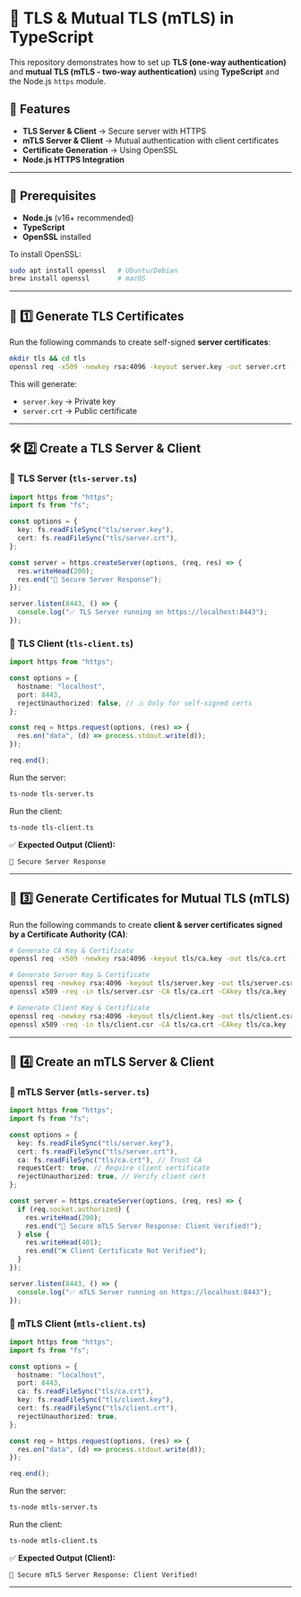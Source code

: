 # 🔐 TLS & Mutual TLS (mTLS) in TypeScript

This repository demonstrates how to set up **TLS (one-way authentication)** and **mutual TLS (mTLS - two-way authentication)** using **TypeScript** and the Node.js `https` module.

## 🚀 Features

- **TLS Server & Client** → Secure server with HTTPS
- **mTLS Server & Client** → Mutual authentication with client certificates
- **Certificate Generation** → Using OpenSSL
- **Node.js HTTPS Integration**

---

## 📌 Prerequisites

- **Node.js** (v16+ recommended)
- **TypeScript**
- **OpenSSL** installed

To install OpenSSL:

```sh
sudo apt install openssl   # Ubuntu/Debian
brew install openssl       # macOS
```

---

## 🔹 1️⃣ Generate TLS Certificates

Run the following commands to create self-signed **server certificates**:

```sh
mkdir tls && cd tls
openssl req -x509 -newkey rsa:4096 -keyout server.key -out server.crt -days 365 -nodes -subj "/CN=localhost"
```

This will generate:

- `server.key` → Private key
- `server.crt` → Public certificate

---

## 🛠 2️⃣ Create a TLS Server & Client

### **🔹 TLS Server (`tls-server.ts`)**

```typescript
import https from "https";
import fs from "fs";

const options = {
  key: fs.readFileSync("tls/server.key"),
  cert: fs.readFileSync("tls/server.crt"),
};

const server = https.createServer(options, (req, res) => {
  res.writeHead(200);
  res.end("🔐 Secure Server Response");
});

server.listen(8443, () => {
  console.log("✅ TLS Server running on https://localhost:8443");
});
```

### **🔹 TLS Client (`tls-client.ts`)**

```typescript
import https from "https";

const options = {
  hostname: "localhost",
  port: 8443,
  rejectUnauthorized: false, // ⚠️ Only for self-signed certs
};

const req = https.request(options, (res) => {
  res.on("data", (d) => process.stdout.write(d));
});

req.end();
```

Run the server:

```sh
ts-node tls-server.ts
```

Run the client:

```sh
ts-node tls-client.ts
```

✅ **Expected Output (Client):**

```
🔐 Secure Server Response
```

---

## 🔹 3️⃣ Generate Certificates for Mutual TLS (mTLS)

Run the following commands to create **client & server certificates signed by a Certificate Authority (CA)**:

```sh
# Generate CA Key & Certificate
openssl req -x509 -newkey rsa:4096 -keyout tls/ca.key -out tls/ca.crt -days 365 -nodes -subj "/CN=MyRootCA"

# Generate Server Key & Certificate
openssl req -newkey rsa:4096 -keyout tls/server.key -out tls/server.csr -nodes -subj "/CN=localhost"
openssl x509 -req -in tls/server.csr -CA tls/ca.crt -CAkey tls/ca.key -CAcreateserial -out tls/server.crt -days 365

# Generate Client Key & Certificate
openssl req -newkey rsa:4096 -keyout tls/client.key -out tls/client.csr -nodes -subj "/CN=client"
openssl x509 -req -in tls/client.csr -CA tls/ca.crt -CAkey tls/ca.key -CAcreateserial -out tls/client.crt -days 365
```

---

## 🔹 4️⃣ Create an mTLS Server & Client

### **🔹 mTLS Server (`mtls-server.ts`)**

```typescript
import https from "https";
import fs from "fs";

const options = {
  key: fs.readFileSync("tls/server.key"),
  cert: fs.readFileSync("tls/server.crt"),
  ca: fs.readFileSync("tls/ca.crt"), // Trust CA
  requestCert: true, // Require client certificate
  rejectUnauthorized: true, // Verify client cert
};

const server = https.createServer(options, (req, res) => {
  if (req.socket.authorized) {
    res.writeHead(200);
    res.end("🔐 Secure mTLS Server Response: Client Verified!");
  } else {
    res.writeHead(401);
    res.end("❌ Client Certificate Not Verified");
  }
});

server.listen(8443, () => {
  console.log("✅ mTLS Server running on https://localhost:8443");
});
```

### **🔹 mTLS Client (`mtls-client.ts`)**

```typescript
import https from "https";
import fs from "fs";

const options = {
  hostname: "localhost",
  port: 8443,
  ca: fs.readFileSync("tls/ca.crt"),
  key: fs.readFileSync("tls/client.key"),
  cert: fs.readFileSync("tls/client.crt"),
  rejectUnauthorized: true,
};

const req = https.request(options, (res) => {
  res.on("data", (d) => process.stdout.write(d));
});

req.end();
```

Run the server:

```sh
ts-node mtls-server.ts
```

Run the client:

```sh
ts-node mtls-client.ts
```

✅ **Expected Output (Client):**

```
🔐 Secure mTLS Server Response: Client Verified!
```

---
